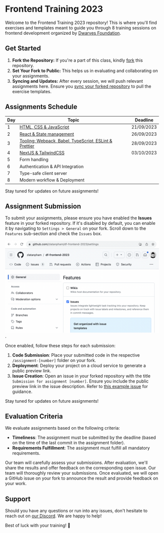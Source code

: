 # Frontend Training 2023

Welcome to the Frontend Training 2023 repository! This is where you'll find exercises and templates meant to guide you through 8 training sessions on frontend development organized by [Dwarves Foundation](https://d.foundation/).

## Get Started

1. **Fork the Repository:** If you're a part of this class, kindly [fork](https://docs.github.com/en/get-started/quickstart/fork-a-repo#forking-a-repository) this repository.
2. **Set Your Fork to Public:** This helps us in evaluating and collaborating on your assignments.
3. **Syncing and Updates:** After every session, we will push relevant assignments here. Ensure you [sync your forked repository](https://docs.github.com/en/pull-requests/collaborating-with-pull-requests/working-with-forks/syncing-a-fork) to pull the exercise templates.

## Assignments Schedule

| Day | Topic                                                                     | Deadline   |
| --- | ------------------------------------------------------------------------- | ---------- |
| 1   | [HTML, CSS & JavaScript](./assignment-1/)                                 | 21/09/2023 |
| 2   | [React & State management](./assignment-2/)                               | 26/09/2023 |
| 3   | [Tooling: Webpack, Babel, TypeScript, ESLint & Prettier](./assignment-3/) | 28/09/2023 |
| 4   | [NextJS & TailwindCSS](./assignment-4/)                                   | 03/10/2023 |
| 5   | Form handling                                                             |            |
| 6   | Authentication & API Integration                                          |            |
| 7   | Type-safe client server                                                   |            |
| 8   | Modern workflow & Deployment                                              |            |

Stay tuned for updates on future assignments!

## Assignment Submission

To submit your assignments, please ensure you have enabled the **Issues** feature in your forked repository. If it's disabled by default, you can enable it by navigating to `Settings > General` on your fork. Scroll down to the `Features` sub-section and check the `Issues` box.

![how to enable issue feature on fork](./assets/enable-issue-feature.png).

Once enabled, follow these steps for each submission:

1. **Code Submission**: Place your submitted code in the respective `/assignment-[number]` folder on your fork.
2. **Deployment**: Deploy your project on a cloud service to generate a public preview link.
3. **Issue Creation**: Open an issue in your forked repository with the title `Submission for assignment [number]`. Ensure you include the public preview link in the issue description. Refer to [this example issue](https://github.com/zlatanpham/df-frontend-2023/issues/1) for guidance.


Stay tuned for updates on future assignments!

## Evaluation Criteria

We evaluate assignments based on the following criteria:

- **Timeliness**: The assignment must be submitted by the deadline (based on the time of the last commit in the assignment folder).
- **Requirements Fulfillment**: The assignment must fulfill all mandatory requirements.

Our team will carefully assess your submissions. After evaluation, we'll share the results and offer feedback on the corresponding open issue.
Our team will thoroughly review your submissions. Once evaluated, we will open a GitHub issue on your fork to announce the result and provide feedback on your work.

## Support

Should you have any questions or run into any issues, don't hesitate to reach out on [our Discord](https://discord.com/invite/Y2vvH9rQE4). We are happy to help!

Best of luck with your training! 🌟
